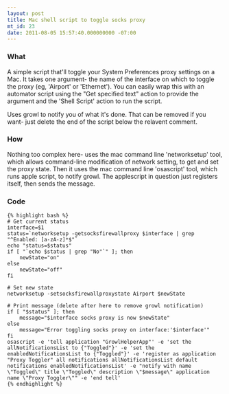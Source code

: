 ```yaml
---
layout: post
title: Mac shell script to toggle socks proxy
mt_id: 23
date: 2011-08-05 15:57:40.000000000 -07:00
---
```


### What

A simple script that'll toggle your System Preferences proxy settings on a Mac.  It takes one argument- the name of the interface on which to toggle the proxy (eg, 'Airport' or 'Ethernet').  You can easily wrap this with an automator script using the "Get specified text" action to provide the argument and the 'Shell Script' action to run the script.
<!--break-->

Uses growl to notify you of what it's done.  That can be removed if you want- just delete the end of the script below the relavent comment.

### How

Nothing too complex here- uses the mac command line 'networksetup' tool, which allows command-line modification of network setting, to get and set the proxy state.  Then it uses the mac command line 'osascript' tool, which runs apple script, to notify growl.  The applescript in question just registers itself, then sends the message.

### Code

    {% highlight bash %}
    # Get current status
    interface=$1
    status=`networksetup -getsocksfirewallproxy $interface | grep "^Enabled: [a-zA-z]*$"`
    echo "status=$status"
    if [ "`echo $status | grep "No"`" ]; then
        newState="on"
    else
        newState="off"
    fi

    # Set new state
    networksetup -setsocksfirewallproxystate Airport $newState

    # Print message (delete after here to remove growl notification)
    if [ "$status" ]; then
        message="$interface socks proxy is now $newState"
    else
        message="Error toggling socks proxy on interface:'$interface'"
    fi
    osascript -e 'tell application "GrowlHelperApp"' -e 'set the allNotificationsList to {"Toggled"}' -e 'set the enabledNotificationsList to {"Toggled"}' -e 'register as application "Proxy Toggler" all notifications allNotificationsList default notifications enabledNotificationsList' -e "notify with name \"Toggled\" title \"Toggled\" description \"$message\" application name \"Proxy Toggler\"" -e 'end tell'
    {% endhighlight %}
 
